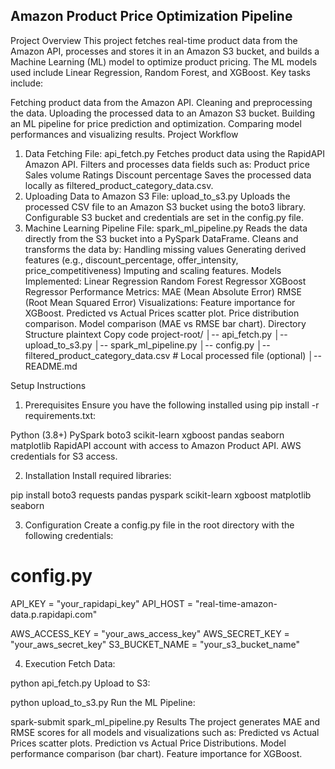 ## Amazon Product Price Optimization Pipeline
Project Overview
This project fetches real-time product data from the Amazon API, processes and stores it in an Amazon S3 bucket, and builds a Machine Learning (ML) model to optimize product pricing. The ML models used include Linear Regression, Random Forest, and XGBoost. Key tasks include:

Fetching product data from the Amazon API.
Cleaning and preprocessing the data.
Uploading the processed data to an Amazon S3 bucket.
Building an ML pipeline for price prediction and optimization.
Comparing model performances and visualizing results.
Project Workflow
1. Data Fetching
File: api_fetch.py
Fetches product data using the RapidAPI Amazon API.
Filters and processes data fields such as:
Product price
Sales volume
Ratings
Discount percentage
Saves the processed data locally as filtered_product_category_data.csv.
2. Uploading Data to Amazon S3
File: upload_to_s3.py
Uploads the processed CSV file to an Amazon S3 bucket using the boto3 library.
Configurable S3 bucket and credentials are set in the config.py file.
3. Machine Learning Pipeline
File: spark_ml_pipeline.py
Reads the data directly from the S3 bucket into a PySpark DataFrame.
Cleans and transforms the data by:
Handling missing values
Generating derived features (e.g., discount_percentage, offer_intensity, price_competitiveness)
Imputing and scaling features.
Models Implemented:
Linear Regression
Random Forest Regressor
XGBoost Regressor
Performance Metrics:
MAE (Mean Absolute Error)
RMSE (Root Mean Squared Error)
Visualizations:
Feature importance for XGBoost.
Predicted vs Actual Prices scatter plot.
Price distribution comparison.
Model comparison (MAE vs RMSE bar chart).
Directory Structure
plaintext
Copy code
project-root/
│-- api_fetch.py
│-- upload_to_s3.py
│-- spark_ml_pipeline.py
│-- config.py
│-- filtered_product_category_data.csv  # Local processed file (optional)
│-- README.md

Setup Instructions
1. Prerequisites
Ensure you have the following installed using pip install -r requirements.txt:

Python (3.8+)
PySpark
boto3
scikit-learn
xgboost
pandas
seaborn
matplotlib
RapidAPI account with access to Amazon Product API.
AWS credentials for S3 access.

2. Installation
Install required libraries:

pip install boto3 requests pandas pyspark scikit-learn xgboost matplotlib seaborn

3. Configuration
Create a config.py file in the root directory with the following credentials:


# config.py
API_KEY = "your_rapidapi_key"
API_HOST = "real-time-amazon-data.p.rapidapi.com"

AWS_ACCESS_KEY = "your_aws_access_key"
AWS_SECRET_KEY = "your_aws_secret_key"
S3_BUCKET_NAME = "your_s3_bucket_name"

4. Execution
Fetch Data:

python api_fetch.py
Upload to S3:

python upload_to_s3.py
Run the ML Pipeline:

spark-submit spark_ml_pipeline.py
Results
The project generates MAE and RMSE scores for all models and visualizations such as:
Predicted vs Actual Prices scatter plots.
Prediction vs Actual Price Distributions.
Model performance comparison (bar chart).
Feature importance for XGBoost.
